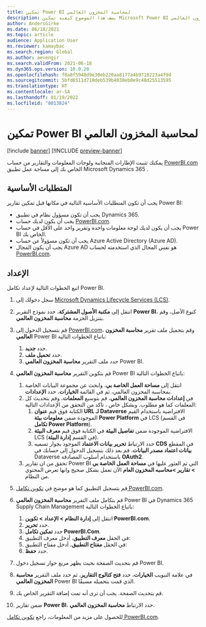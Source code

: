```yaml
---
title: تمكين Power BI لمحاسبة المخزون العالمي
description: يصف هذا الموضوع كيفية تمكين Microsoft Power BI لمحاسبة المخزون العالمي.
author: AndersGirke
ms.date: 06/18/2021
ms.topic: article
audience: Application User
ms.reviewer: kamaybac
ms.search.region: Global
ms.author: aevengir
ms.search.validFrom: 2021-06-18
ms.dyn365.ops.version: 10.0.20
ms.openlocfilehash: f0a8f5948d9e30eb220aa8177a4b9718223a4f9d
ms.sourcegitcommit: 5bfd6511d710deb539b4030eb0e9c48d25513595
ms.translationtype: HT
ms.contentlocale: ar-SA
ms.lasthandoff: 01/19/2022
ms.locfileid: "8013824"
---
```

# <a name="enable-power-bi-for-global-inventory-accounting"></a>تمكين Power BI لمحاسبة المخزون العالمي

[!include [banner](../includes/banner.md)]
[!INCLUDE [preview-banner](../includes/preview-banner.md)]
<!--KFM: Preview until 4/30/2022 -->

يمكنك تثبيت الإطارات المتجانبة ولوحات المعلومات والتقارير من حساب [PowerBI.com](https://powerbi.com/) الخاص بك إلى مساحة عمل تطبيق Microsoft Dynamics 365 .

## <a name="prerequisites"></a>المتطلبات الأساسية

يجب أن تكون المتطلبات الأساسية التالية في مكانها قبل تمكين تقارير Power BI:

- يجب أن تكون مسؤول نظام في تطبيق Dynamics 365.
- يجب أن يكون لديك حساب [PowerBI.com](https://powerbi.com/).
- يجب أن يكون لديك لوحة معلومات واحدة وتقرير واحد على الأقل في حساب Power BI الخاص بك.
- يجب أن تكون مسؤولاً عن حساب Azure Active Directory (Azure AD).
- يجب أن يكون المجال Azure AD هو نفس المجال الذي استخدمته لحساب [PowerBI.com](https://powerbi.com/).

## <a name="setup"></a>الإعداد

اتبع الخطوات التالية لإعداد تكامل Power BI.

1. سجل دخولك إلى [Microsoft Dynamics Lifecycle Services (LCS)](https://lcs.dynamics.com/Logon/Index).
1. انتقل إلى **مكتبة الأصول المشتركة**، حدد نموذج التقرير **Power BI**، كنوع الأصل، وقم بتنزيل الحزمة **محاسبة المخزون العالمي**. 
1. قم بتسجيل الدخول إلى [PowerBI.com](https://app.powerbi.com/)، وقم بتحميل ملف تقرير **محاسبة المخزون العالمي** Power BI باتباع الخطوات التالية:

    1. حدد **جديد**.
    1. حدد **تحميل ملف**.
    1. حدد ملف التقرير **محاسبة المخزون العالمي** Power BI.

1. قم بتكوين التقرير **محاسبة المخزون العالمي** Power BI باتباع الخطوات التالية:

    1. انتقل إلى **مساحة العمل الخاصة بي**، وابحث عن مجموعة البيانات الخاصة بمحاسبة المخزون العالمي، ثم في القائمة **الخيارات**، حدد **الإعدادات**.
    1. في **إعدادات محاسبة المخزون العالمي**، قم بتوسيع **المعلمات**، وقم بتحديث كل المعلمات كما هو مطلوب. وبشكل خاص ، تاكد من التحقق من الإعدادات التالية:
        1. الكتابة فوق قيم **عنوان URL لـ Dataverse** الافتراضية باستخدام القيم الموجودة ضمن **معلومات بيئة Power Platform** في LCS (في القسم **تكامل Power Platform**).
        1. الكتابة فوق قيم **معرف البيئة‏‎** الافتراضية الموجودة ضمن **تفاصيل البيئة** في LCS (في القسم **إدارة البيئة**).
        1. حدد الارتباط **تحرير بيانات الاعتماد** الموجود بجوار تسميه **CDS** في المقطع **بيانات اعتماد مصدر البيانات**. قم بعد ذلك بتسجيل الدخول إلى حسابك في Dataverse باستخدام أسلوب المصادقة **OAuth2**.
    1. تحقق من ان تقارير Power BI التي تم العثور عليها في **مساحة العمل الخاصة بي \> تقارير \>محاسبه المخزون العام** الآن تعمل بشكل صحيح وانها تعرض المحتوي من النظام.

1. قم بتسجيل التطبيق كما هو موضح في [تكوين تكامل PowerBI.com](../../fin-ops-core/dev-itpro/analytics/configure-power-bi-integration.md#registration-process).
1. قم بتكامل ملف التقرير **محاسبة المخزون العالمي** Power BI في Dynamics 365 Supply Chain Management باتباع الخطوات التالية:

    1. انتقل إلى **إدارة النظام \> الإعداد \> تكوين PowerBI.com**.
    1. حدد **تحرير**.
    1. حدد **تمكين تكامل PowerBI.Com**.
    1. في الحقل **معرف التطبيق**، أدخل معرف التطبيق:
    1. في الحقل **مفتاح التطبيق**، أدخل مفتاح التطبيق:
    1. حدد **حفظ**.

1. قم بتحديث الصفحة بحيث يظهر مربع حوار تسجيل دخول Power BI.
1. في علامة التبويب **الخيارات**، حدد **فتح كتالوج التقارير**، ثم حدد ملف التقرير **محاسبة المخزون العالمي** Power BI الذي قمت بتحميله مسبقًا.
1. قم بتحديث الصفحة. يجب أن ترى أنه تمت إضافة التقرير الخاص بك.
1. ضمن تقارير **Power BI**، حدد الارتباط **محاسبة المخزون العالمي**.

للحصول على مزيد من المعلومات، راجع [تكوين تكامل PowerBI.com](../../fin-ops-core/dev-itpro/analytics/configure-power-bi-integration.md).
